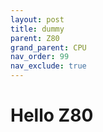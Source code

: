 ```yaml
---
layout: post
title: dummy
parent: Z80
grand_parent: CPU
nav_order: 99
nav_exclude: true
---
```


# Hello Z80